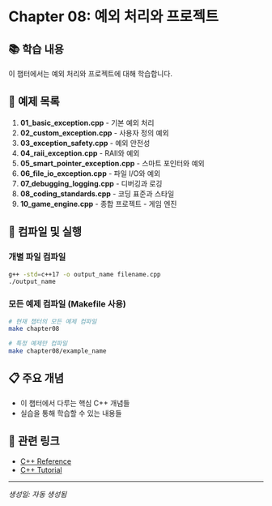 # Chapter 08: 예외 처리와 프로젝트

## 📚 학습 내용
이 챕터에서는 예외 처리와 프로젝트에 대해 학습합니다.

## 📝 예제 목록

 1. **01_basic_exception.cpp** - 기본 예외 처리
 2. **02_custom_exception.cpp** - 사용자 정의 예외
 3. **03_exception_safety.cpp** - 예외 안전성
 4. **04_raii_exception.cpp** - RAII와 예외
 5. **05_smart_pointer_exception.cpp** - 스마트 포인터와 예외
 6. **06_file_io_exception.cpp** - 파일 I/O와 예외
 7. **07_debugging_logging.cpp** - 디버깅과 로깅
 8. **08_coding_standards.cpp** - 코딩 표준과 스타일
 9. **10_game_engine.cpp** - 종합 프로젝트 - 게임 엔진

## 🔧 컴파일 및 실행

### 개별 파일 컴파일
```bash
g++ -std=c++17 -o output_name filename.cpp
./output_name
```

### 모든 예제 컴파일 (Makefile 사용)
```bash
# 현재 챕터의 모든 예제 컴파일
make chapter08

# 특정 예제만 컴파일
make chapter08/example_name
```

## 📋 주요 개념
- 이 챕터에서 다루는 핵심 C++ 개념들
- 실습을 통해 학습할 수 있는 내용들

## 🔗 관련 링크
- [C++ Reference](https://en.cppreference.com/)
- [C++ Tutorial](https://www.cplusplus.com/doc/tutorial/)

---
*생성일: 자동 생성됨*
